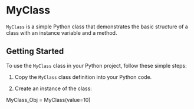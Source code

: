 # MyClass

`MyClass` is a simple Python class that demonstrates the basic structure of a class with an instance variable and a method.

## Getting Started

To use the `MyClass` class in your Python project, follow these simple steps:

1. Copy the `MyClass` class definition into your Python code.

2. Create an instance of the class:

MyClass_Obj = MyClass(value=10)